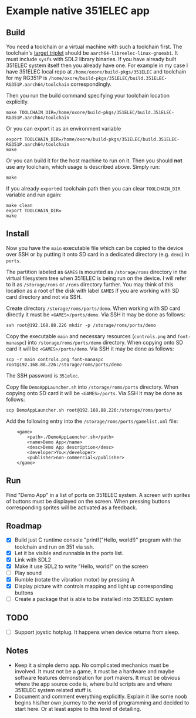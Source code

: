 # Example native 351ELEC app

## Build

You need a toolchain or a virtual machine with such a toolchain first. The toolchain's [target triplet](https://wiki.osdev.org/Target_Triplet) should be `aarch64-libreelec-linux-gnueabi`. It must include `sysfs` with SDL2 library binaries. If you have already built 351ELEC system itself then you already have one. For example in my case I have 351ELEC local repo at `/home/oxore/build-pkgs/351ELEC` and toolchain for my RG351P is `/home/oxore/build-pkgs/351ELEC/build.351ELEC-RG351P.aarch64/toolchain` correspondingly.

Then you run the build command specifying your toolchain location explicitly.

```
make TOOLCHAIN_DIR=/home/oxore/build-pkgs/351ELEC/build.351ELEC-RG351P.aarch64/toolchain
```

Or you can export it as an environment variable

```
export TOOLCHAIN_DIR=/home/oxore/build-pkgs/351ELEC/build.351ELEC-RG351P.aarch64/toolchain
make
```

Or you can build it for the host machine to run on it. Then you should **not** use any toolchain, which usage is described above. Simply run:

```
make
```

If you already `export`ed toolchain path then you can clear `TOOLCHAIN_DIR` variable and run again:

```
make clean
export TOOLCHAIN_DIR=
make
```

## Install

Now you have the `main` executable file which can be copied to the device over SSH or by putting it onto SD card in a dedicated directory (e.g. `demo`) in `ports`.

The partition labeled as `GAMES` is mounted as `/storage/roms` directory in the virtual filesystem tree when 351ELEC is being run on the device. I will refer to it as `/storage/roms` or `/roms` directory further. You may think of this location as a root of the disk with label `GAMES` if you are working with SD card directory and not via SSH.

Create directory `/storage/roms/ports/demo`. When working with SD card directly it must be `<GAMES>/ports/demo`. Via SSH it may be done as follows:

```
ssh root@192.168.88.226 mkdir -p /storage/roms/ports/demo
```

Copy the executable `main` and necessary resources (`controls.png` and `font-manaspc`) into `/storage/roms/ports/demo` directory. When copying onto SD card it will be `<GAMES>/ports/demo`. Via SSH it may be done as follows:

```
scp -r main controls.png font-manaspc root@192.168.88.226:/storage/roms/ports/demo
```

The SSH password is `351elec`.

Copy file `DemoAppLauncher.sh` into `/storage/roms/ports` directory. When copying onto SD card it will be `<GAMES>/ports`. Via SSH it may be done as follows:

```
scp DemoAppLauncher.sh root@192.168.88.226:/storage/roms/ports/
```

Add the following entry into the `/storage/roms/ports/gamelist.xml` file:

```
	<game>
		<path>./DemoAppLauncher.sh</path>
		<name>Demo App</name>
		<desc>Demo App description</desc>
		<developer>You</developer>
		<publisher>non-commercial</publisher>
	</game>

```

## Run

Find "Demo App" in a list of ports on 351ELEC system. A screen with sprites of buttons must be displayed on the screen. When pressing buttons corresponding sprites will be activated as a feedback.

## Roadmap

- [X] Build just C runtime console "printf("Hello, world!)" program with the toolchain and run on 351 via ssh.
- [X] Let it be visible and runnable in the ports list.
- [X] Link with SDL2
- [X] Make it use SDL2 to write "Hello, world!" on the screen
- [ ] Play sound
- [X] Rumble (rotate the vibration motor) by pressing A
- [X] Display picture with controls mapping and light up corresponding buttons
- [ ] Create a package that is able to be installed into 351ELEC system

## TODO

- [ ] Support joystic hotplug. It happens when device returns from sleep.

## Notes

- Keep it a simple demo app. No complicated mechanics must be involved. It must not be a game, it must be a hardware and maybe software features demonstration for port makers. It must be obvious where the app source code is, where build scripts are and where 351ELEC system related stuff is.
- Document and comment everything explicitly. Explain it like some noob begins his/her own journey to the world of programming and decided to start here. Or at least aspire to this level of detailing.
